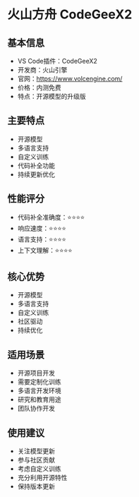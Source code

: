 # 火山方舟 CodeGeeX2

## 基本信息
- VS Code插件：CodeGeeX2
- 开发商：火山引擎
- 官网：https://www.volcengine.com/
- 价格：内测免费
- 特点：开源模型的升级版

## 主要特点
- 开源模型
- 多语言支持
- 自定义训练
- 代码补全功能
- 持续更新优化

## 性能评分
- 代码补全准确度：⭐️⭐️⭐️⭐️
- 响应速度：⭐️⭐️⭐️⭐️
- 语言支持：⭐️⭐️⭐️⭐️
- 上下文理解：⭐️⭐️⭐️⭐️

## 核心优势
- 开源模型
- 多语言支持
- 自定义训练
- 社区驱动
- 持续优化

## 适用场景
- 开源项目开发
- 需要定制化训练
- 多语言开发环境
- 研究和教育用途
- 团队协作开发

## 使用建议
- 关注模型更新
- 参与社区贡献
- 考虑自定义训练
- 充分利用开源特性
- 保持版本更新